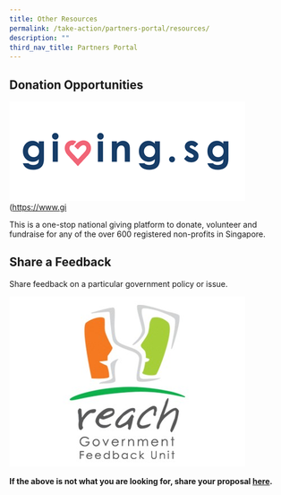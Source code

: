 ```yaml
---
title: Other Resources
permalink: /take-action/partners-portal/resources/
description: ""
third_nav_title: Partners Portal
---
```

## Donation Opportunities

![](/images/Opportunities/givingsg_logo.png) (https://www.gi


This is a one-stop national giving platform to donate, volunteer and fundraise for any of the over 600 registered non-profits in Singapore.



## Share a Feedback

Share feedback on a particular government policy or issue.

![](/images/Opportunities/reach-logo_422x304.jpg)


**If the above is not what you are looking for, share your proposal [here](https://go.gov.sg/sgpostageform).**